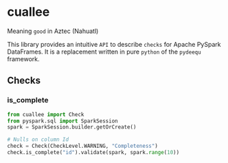 # cuallee
Meaning `good` in Aztec (Nahuatl)


This library provides an intuitive `API` to describe `checks` for Apache PySpark DataFrames.
It is a replacement written in pure `python` of the `pydeequ` framework.


## Checks


### is_complete
```python
from cuallee import Check
from pyspark.sql import SparkSession
spark = SparkSession.builder.getOrCreate()

# Nulls on column Id
check = Check(CheckLevel.WARNING, "Completeness")
check.is_complete("id").validate(spark, spark.range(10))
```